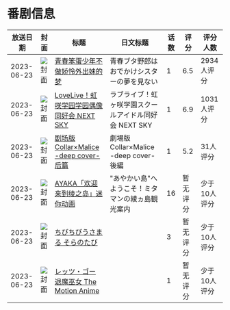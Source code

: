 # 番剧信息

|放送日期|封面|标题|日文标题|话数|评分|评分人数|
|---|---|---|---|---|---|---|
|2023-06-23|![封面](https://lain.bgm.tv/pic/cover/c/c4/bf/402656_SXThf.jpg)|[青春笨蛋少年不做娇怜外出妹的梦](https://bangumi.tv/subject/402656)|青春ブタ野郎はおでかけシスターの夢を見ない|1|6.5|2934人评分|
|2023-06-23|![封面](https://lain.bgm.tv/pic/cover/c/bb/ed/408883_mguw7.jpg)|[LoveLive！虹咲学园学园偶像同好会 NEXT SKY](https://bangumi.tv/subject/408883)|ラブライブ！虹ヶ咲学園スクールアイドル同好会 NEXT SKY|1|6.9|1031人评分|
|2023-06-23|![封面](https://lain.bgm.tv/pic/cover/c/a1/6f/411244_eOEwH.jpg)|[剧场版 Collar×Malice -deep cover- 后篇](https://bangumi.tv/subject/411244)|劇場版 Collar×Malice -deep cover- 後編|1|5.2|31人评分|
|2023-06-23|![封面](https://lain.bgm.tv/pic/cover/c/aa/12/444748_sP217.jpg)|[AYAKA「欢迎来到绫之岛」迷你动画](https://bangumi.tv/subject/444748)|"あやかい島"へようこそ！ミタマンの綾ヵ島観光案内|16|暂无评分|少于10人评分|
|2023-06-23|![封面](https://lain.bgm.tv/pic/cover/c/43/e4/461143_r9LS0.jpg)|[ちびちびうさまる そらのたび](https://bangumi.tv/subject/461143)||3|暂无评分|少于10人评分|
|2023-06-23|![封面](https://bangumi.tv/img/no_icon_subject.png)|[レッツ・ゴー 退魔巫女 The Motion Anime](https://bangumi.tv/subject/466717)||1|暂无评分|少于10人评分|
